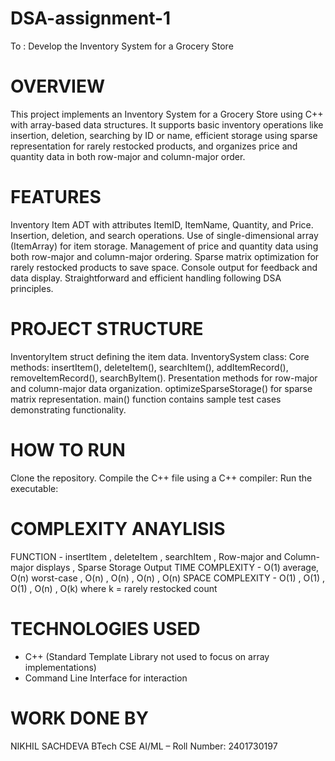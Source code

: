 # DSA-assignment-1
To : Develop the Inventory System for a Grocery  Store

# OVERVIEW

This project implements an Inventory System for a Grocery Store using C++ with array-based data structures. It supports basic inventory operations like insertion, deletion, searching by ID or name, efficient storage using sparse representation for rarely restocked products, and organizes price and quantity data in both row-major and column-major order.

# FEATURES

Inventory Item ADT with attributes ItemID, ItemName, Quantity, and Price.
Insertion, deletion, and search operations.
Use of single-dimensional array (ItemArray) for item storage.
Management of price and quantity data using both row-major and column-major ordering.
Sparse matrix optimization for rarely restocked products to save space.
Console output for feedback and data display.
Straightforward and efficient handling following DSA principles.

# PROJECT  STRUCTURE


InventoryItem struct defining the item data.
InventorySystem class:
Core methods: insertItem(), deleteItem(), searchItem(), addItemRecord(), removeItemRecord(), searchByItem().
Presentation methods for row-major and column-major data organization.
optimizeSparseStorage() for sparse matrix representation.
main() function contains sample test cases demonstrating functionality.

# HOW TO RUN 


Clone the repository.
Compile the C++ file using a C++ compiler:
Run the executable:

# COMPLEXITY ANAYLISIS

FUNCTION - insertItem , deleteItem , searchItem , Row-major and Column-major displays , Sparse Storage Output
TIME COMPLEXITY - O(1) average, O(n) worst-case ,  O(n) ,  O(n) ,  O(n) ,  O(n)
SPACE COMPLEXITY - O(1) , O(1) , O(1) , O(n) , O(k) where k = rarely restocked count

# TECHNOLOGIES USED 

* C++ (Standard Template Library not used to focus on array implementations)
* Command Line Interface for interaction

# WORK DONE BY
NIKHIL  SACHDEVA 
BTech CSE AI/ML – Roll Number: 2401730197
